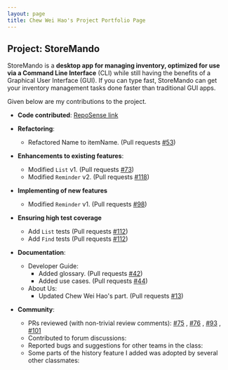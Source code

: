 ```yaml
---
layout: page
title: Chew Wei Hao's Project Portfolio Page
---
```


## Project: StoreMando

StoreMando is a **desktop app for managing inventory, optimized for use via a Command Line Interface** (CLI) while still
having the benefits of a Graphical User Interface (GUI). If you can type fast, StoreMando can get your inventory
management tasks done faster than traditional GUI apps.

Given below are my contributions to the project.

* **Code
  contributed**: [RepoSense link](https://nus-cs2103-ay2021s2.github.io/tp-dashboard/?search=chewwh&sort=groupTitle&sortWithin=title&since=2021-02-19&timeframe=commit&mergegroup=&groupSelect=groupByRepos&breakdown=false&tabOpen=true&zFR=false&tabType=zoom&until=2021-03-20&zA=chewwh09&zR=AY2021S2-CS2103T-W10-2%2Ftp%5Bmaster%5D&zACS=237.52133946158898&zS=2021-02-19&zFS=&zU=2021-03-20&zMG=undefined&zFTF=commit&zFGS=groupByRepos)

* **Refactoring**:
    * Refactored Name to itemName. (Pull requests [\#53](https://github.com/AY2021S2-CS2103T-W10-2/tp/pull/53))

* **Enhancements to existing features**:
    * Modified `List` v1. (Pull requests [\#73](https://github.com/AY2021S2-CS2103T-W10-2/tp/pull/73))
    * Modified `Reminder` v2. (Pull requests [\#118](https://github.com/AY2021S2-CS2103T-W10-2/tp/pull/118))

* **Implementing of new features**
    * Modified `Reminder` v1. (Pull requests [\#98](https://github.com/AY2021S2-CS2103T-W10-2/tp/pull/98))
    
* **Ensuring high test coverage**
    * Add `List` tests (Pull requests [\#112](https://github.com/AY2021S2-CS2103T-W10-2/tp/pull/112))
    * Add `Find` tests (Pull requests [\#112](https://github.com/AY2021S2-CS2103T-W10-2/tp/pull/112))

* **Documentation**:
    * Developer Guide:
        * Added glossary. (Pull requests [\#42](https://github.com/AY2021S2-CS2103T-W10-2/tp/pull/42))
        * Added use cases. (Pull requests [\#44](https://github.com/AY2021S2-CS2103T-W10-2/tp/pull/44))
    * About Us:
        * Updated Chew Wei Hao's part. (Pull requests [\#13](https://github.com/AY2021S2-CS2103T-W10-2/tp/pull/13))

* **Community**:
    * PRs reviewed (with non-trivial review comments): [\#75](https://github.com/AY2021S2-CS2103T-W10-2/tp/pull/75)
      , [\#76](https://github.com/AY2021S2-CS2103T-W10-2/tp/pull/76)
      , [\#93](https://github.com/AY2021S2-CS2103T-W10-2/tp/pull/93)
      , [\#101](https://github.com/AY2021S2-CS2103T-W10-2/tp/pull/101)
    * Contributed to forum discussions:
    * Reported bugs and suggestions for other teams in the class:
    * Some parts of the history feature I added was adopted by several other classmates: